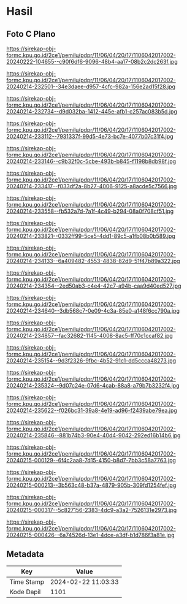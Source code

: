 # Hasil

## Foto C Plano

https://sirekap-obj-formc.kpu.go.id/2ce1/pemilu/pdpr/11/06/04/20/17/1106042017002-20240222-104655--c90f6df6-9096-48b4-aa17-08b2c2dc263f.jpg

https://sirekap-obj-formc.kpu.go.id/2ce1/pemilu/pdpr/11/06/04/20/17/1106042017002-20240214-232501--34e3daee-d957-4cfc-982a-156e2ad15f28.jpg

https://sirekap-obj-formc.kpu.go.id/2ce1/pemilu/pdpr/11/06/04/20/17/1106042017002-20240214-232734--d9d032ba-1412-445e-afb1-c257ac083b5d.jpg

https://sirekap-obj-formc.kpu.go.id/2ce1/pemilu/pdpr/11/06/04/20/17/1106042017002-20240214-233112--7931337f-99d5-4e73-bc7e-4077b07c31f4.jpg

https://sirekap-obj-formc.kpu.go.id/2ce1/pemilu/pdpr/11/06/04/20/17/1106042017002-20240214-233146--c9b32f0c-5cbe-493b-b845-f1198b8db98f.jpg

https://sirekap-obj-formc.kpu.go.id/2ce1/pemilu/pdpr/11/06/04/20/17/1106042017002-20240214-233417--f033df2a-8b27-4006-9125-a8acde5c7566.jpg

https://sirekap-obj-formc.kpu.go.id/2ce1/pemilu/pdpr/11/06/04/20/17/1106042017002-20240214-233558--fb532a7d-7a1f-4c49-b294-08a0f708cf51.jpg

https://sirekap-obj-formc.kpu.go.id/2ce1/pemilu/pdpr/11/06/04/20/17/1106042017002-20240214-233821--0332ff99-5ce5-4dd1-89c5-a1fb08b0b589.jpg

https://sirekap-obj-formc.kpu.go.id/2ce1/pemilu/pdpr/11/06/04/20/17/1106042017002-20240214-234133--6a409482-4553-4838-82d9-51f47b89a322.jpg

https://sirekap-obj-formc.kpu.go.id/2ce1/pemilu/pdpr/11/06/04/20/17/1106042017002-20240214-234354--2ed50ab3-c4e4-42c7-a94b-caa9d40ed527.jpg

https://sirekap-obj-formc.kpu.go.id/2ce1/pemilu/pdpr/11/06/04/20/17/1106042017002-20240214-234640--3db568c7-0e09-4c3a-85e0-a148f6cc790a.jpg

https://sirekap-obj-formc.kpu.go.id/2ce1/pemilu/pdpr/11/06/04/20/17/1106042017002-20240214-234857--fac32682-1145-4008-8ac5-ff70c1ccaf82.jpg

https://sirekap-obj-formc.kpu.go.id/2ce1/pemilu/pdpr/11/06/04/20/17/1106042017002-20240214-235154--9d3f2326-9fbc-4b52-91c1-dd5ccca48273.jpg

https://sirekap-obj-formc.kpu.go.id/2ce1/pemilu/pdpr/11/06/04/20/17/1106042017002-20240214-235324--9d07c24e-07d6-4cab-88a8-a79b7b3232f4.jpg

https://sirekap-obj-formc.kpu.go.id/2ce1/pemilu/pdpr/11/06/04/20/17/1106042017002-20240214-235622--f026bc31-39a8-4e19-ad96-f2439abe79ea.jpg

https://sirekap-obj-formc.kpu.go.id/2ce1/pemilu/pdpr/11/06/04/20/17/1106042017002-20240214-235846--881b74b3-90e4-40d4-9042-292ed16b14b6.jpg

https://sirekap-obj-formc.kpu.go.id/2ce1/pemilu/pdpr/11/06/04/20/17/1106042017002-20240215-000129--6f4c2aa8-7d15-4150-b8d7-7bb3c58a7763.jpg

https://sirekap-obj-formc.kpu.go.id/2ce1/pemilu/pdpr/11/06/04/20/17/1106042017002-20240215-000213--3b563c48-b37a-4879-905b-309fd1254fef.jpg

https://sirekap-obj-formc.kpu.go.id/2ce1/pemilu/pdpr/11/06/04/20/17/1106042017002-20240215-000317--5c827156-2383-4dc9-a3a2-7526131e2973.jpg

https://sirekap-obj-formc.kpu.go.id/2ce1/pemilu/pdpr/11/06/04/20/17/1106042017002-20240215-000426--6a74526d-13e1-4dce-a3df-b1d786f3a81e.jpg


## Metadata

| Key        | Value               |
| ---------- | ------------------- |
| Time Stamp | 2024-02-22 11:03:33 |
| Kode Dapil | 1101                |



